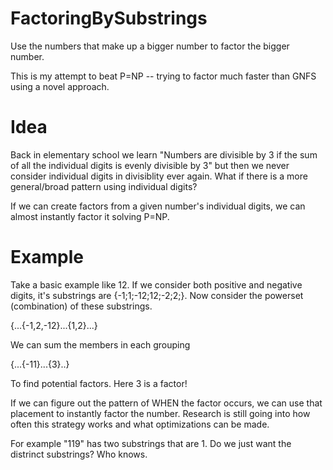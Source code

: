 # FactoringBySubstrings
Use the numbers that make up a bigger number to factor the bigger number.

This is my attempt to beat P=NP -- trying to factor much faster than GNFS using a novel approach.

# Idea

Back in elementary school we learn "Numbers are divisible by 3 if the sum of all the individual digits is evenly divisible by 3" but then we never consider individual digits in divisiblity ever again. What if there is a more general/broad pattern using individual digits?

If we can create factors from a given number's individual digits, we can almost instantly factor it solving P=NP.


# Example

Take a basic example like 12. If we consider both positive and negative digits, it's substrings are {-1;1;-12;12;-2;2;}. Now consider the powerset (combination) of these substrings.

{...{-1,2,-12}...{1,2}...}

We can sum the members in each grouping

{...{-11}...{3}..}

To find potential factors. Here 3 is a factor!

If we can figure out the pattern of WHEN the factor occurs, we can use that placement to instantly factor the number. Research is still going into how often this strategy works and what optimizations can be made.

For example "119" has two substrings that are 1. Do we just want the distrinct substrings? Who knows.
